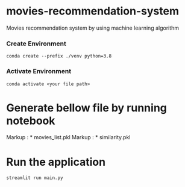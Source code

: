 # movies-recommendation-system
Movies recommendation system by using machine learning algorithm


### Create Environment
```
conda create --prefix ./venv python=3.8
```

### Activate Environment
```
conda activate <your file path>
```

# Generate bellow file by running notebook
Markup : * movies_list.pkl
Markup : * similarity.pkl


# Run the application
```
streamlit run main.py
```